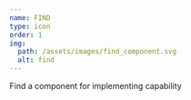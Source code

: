 ```yaml
---
name: FIND
type: icon
order: 1
img:
  path: /assets/images/find_component.svg
  alt: find
---
```

Find a component for implementing capability
